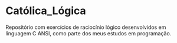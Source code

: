 # Católica_Lógica
Repositório com exercícios de raciocínio lógico desenvolvidos em linguagem C ANSI, como parte dos meus estudos em programação.
